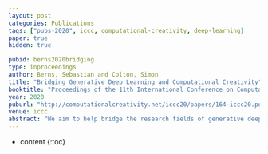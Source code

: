 ```yaml
---
layout: post
categories: Publications
tags: ["pubs-2020", iccc, computational-creativity, deep-learning]
paper: true
hidden: true

pubid: berns2020bridging
type: inproceedings
author: Berns, Sebastian and Colton, Simon
title: "Bridging Generative Deep Learning and Computational Creativity"
booktitle: "Proceedings of the 11th International Conference on Computational Creativity (ICCC’20)"
year: 2020
puburl: "http://computationalcreativity.net/iccc20/papers/164-iccc20.pdf"
venue: iccc
abstract: "We aim to help bridge the research fields of generative deep learning and computational creativity by way of the creative AI community, and to advocate the common objective of more creatively autonomous generative learning systems. We argue here that generative deep learning models are inherently limited in their creative abilities because of a focus on learning for perfection. To highlight this, we present a series of techniques which actively diverge from standard usage of deep learning, with the specific intention of producing novel and interesting artefacts. We sketch out some avenues for improvement of the training and application of generative models and discuss how previous work on the evaluation of novelty in a computational creativity setting could be harnessed for such improvements. We end by describing how a two-way bridge between the research fields could be built."
---
```


* content
{:toc}

